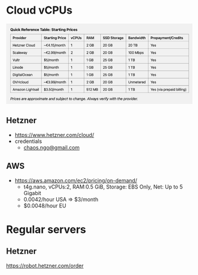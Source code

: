 # Cloud vCPUs

![servers-prices-vCPUs](servers-prices-vCPUs.png)

## Hetzner

- https://www.hetzner.com/cloud/
- credentials
	- chaos.ngo@gmail.com

## AWS

- https://aws.amazon.com/ec2/pricing/on-demand/
	- t4g.nano, vCPUs:2, RAM:0.5 GiB, Storage: EBS Only, Net: Up to 5 Gigabit
	- 0.0042/hour USA => $3/month
	- $0.0048/hour EU

# Regular servers

## Hetzner

https://robot.hetzner.com/order

